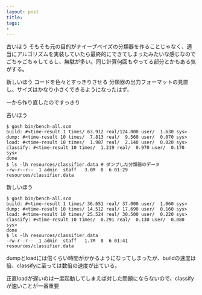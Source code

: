 ```yaml
---
layout: post
title: 
tags:
- 
---
```


古いほう
そもそも元の目的がナイーブベイズの分類器を作ることじゃなく、適当にアルゴリズムを実装していたら最終的にできてしまったみたいな感じなのでごちゃごちゃしてるし、無駄が多い。同じ計算何回もやってる部分とかもある気がする。

新しいほう
コードを色々とすっきりさせる
分類器の出力フォーマットの見直し。サイズはかなり小さくできるようになったはず。

一から作り直したのですっきり

古いほう

```
$ gosh bin/bench-all.scm
build: #<time-result 1 times/ 63.912 real/124.000 user/  1.630 sys>
dump: #<time-result 10 times/  7.813 real/  9.560 user/  0.070 sys>
load: #<time-result 10 times/  1.987 real/  2.140 user/  0.020 sys>
classify: #<time-result 10 times/  1.219 real/  0.970 user/  0.170 sys>
done
$ ls -lh resources/classifier.data # ダンプした分類器のデータ
-rw-r--r--  1 admin  staff   3.0M  8  6 01:29 resources/classifier.data
```

新しいほう

```
$ gosh bin/bench-all.scm
build: #<time-result 1 times/ 36.651 real/ 37.000 user/  1.060 sys>
dump: #<time-result 10 times/ 14.512 real/ 17.690 user/  0.160 sys>
load: #<time-result 10 times/ 25.524 real/ 30.500 user/  0.220 sys>
classify: #<time-result 10 times/  0.291 real/  0.130 user/  0.080 sys>
done
$ ls -lh resources/classifier.data
-rw-r--r--  1 admin  staff   1.7M  8  6 01:41 resources/classifier.data
```

dumpとloadには倍くらい時間がかかるようになってしまったが、buildの速度は倍、classifyに至っては数倍の速度が出ている。

正直loadが遅いのは一度起動してしまえば対した問題にならないので、classifyが速いことが一番重要

